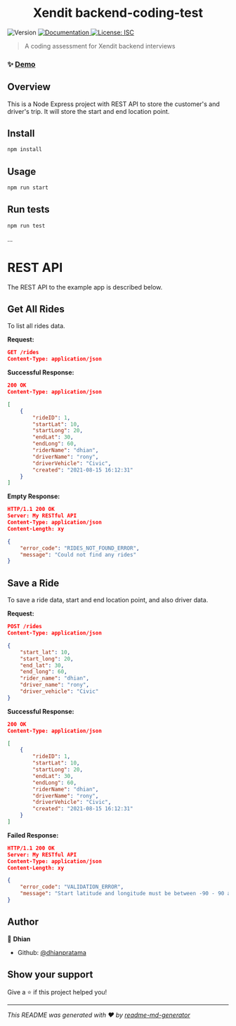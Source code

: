<h1 align="center">Xendit backend-coding-test</h1>
<p>
  <img alt="Version" src="https://img.shields.io/badge/version-1.0.0-blue.svg?cacheSeconds=2592000" />
  <a href="https://sampledocs.com" target="_blank">
    <img alt="Documentation" src="https://img.shields.io/badge/documentation-yes-brightgreen.svg" />
  </a>
  <a href="#" target="_blank">
    <img alt="License: ISC" src="https://img.shields.io/badge/License-ISC-yellow.svg" />
  </a>
</p>

> A coding assessment for Xendit backend interviews

### ✨ [Demo](https://sample.com)

## Overview
This is a Node Express project with REST API to store the customer's and driver's trip. It will store the start and end location point.

## Install

```sh
npm install
```

## Usage

```sh
npm run start
```

## Run tests

```sh
npm run test
```
...

# REST API

The REST API to the example app is described below.

## Get All Rides
To list all rides data.

**Request:**
```json
GET /rides
Content-Type: application/json
```
**Successful Response:**
```json
200 OK
Content-Type: application/json

[
    {
        "rideID": 1,
        "startLat": 10,
        "startLong": 20,
        "endLat": 30,
        "endLong": 60,
        "riderName": "dhian",
        "driverName": "rony",
        "driverVehicle": "Civic",
        "created": "2021-08-15 16:12:31"
    }
]
```
**Empty Response:**
```json
HTTP/1.1 200 OK
Server: My RESTful API
Content-Type: application/json
Content-Length: xy

{
    "error_code": "RIDES_NOT_FOUND_ERROR",
    "message": "Could not find any rides"
}
``` 

## Save a Ride
To save a ride data, start and end location point, and also driver data.

**Request:**
```json
POST /rides
Content-Type: application/json

{
    "start_lat": 10,
    "start_long": 20,
    "end_lat": 30,
    "end_long": 60,
    "rider_name": "dhian",
    "driver_name": "rony",
    "driver_vehicle": "Civic"
}
```
**Successful Response:**
```json
200 OK
Content-Type: application/json

[
    {
        "rideID": 1,
        "startLat": 10,
        "startLong": 20,
        "endLat": 30,
        "endLong": 60,
        "riderName": "dhian",
        "driverName": "rony",
        "driverVehicle": "Civic",
        "created": "2021-08-15 16:12:31"
    }
]
```
**Failed Response:**
```json
HTTP/1.1 200 OK
Server: My RESTful API
Content-Type: application/json
Content-Length: xy

{
    "error_code": "VALIDATION_ERROR",
    "message": "Start latitude and longitude must be between -90 - 90 and -180 to 180 degrees respectively"
}
``` 

## Author

👤 **Dhian**

* Github: [@dhianpratama](https://github.com/dhianpratama)

## Show your support

Give a ⭐️ if this project helped you!

***
_This README was generated with ❤️ by [readme-md-generator](https://github.com/kefranabg/readme-md-generator)_